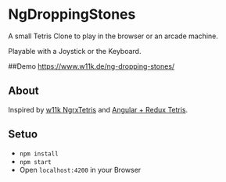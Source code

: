 # NgDroppingStones
A small Tetris Clone to play in the browser or an arcade machine.

Playable with a Joystick or the Keyboard.

##Demo
https://www.w11k.de/ng-dropping-stones/

## About

Inspired by [w11k NgrxTetris](https://github.com/w11k/ngrx-tetris) 
and [Angular + Redux Tetris](https://github.com/DavidBanksNZ/ng-tetris).

## Setuo

* `npm install`
* `npm start`
* Open `localhost:4200` in your Browser

